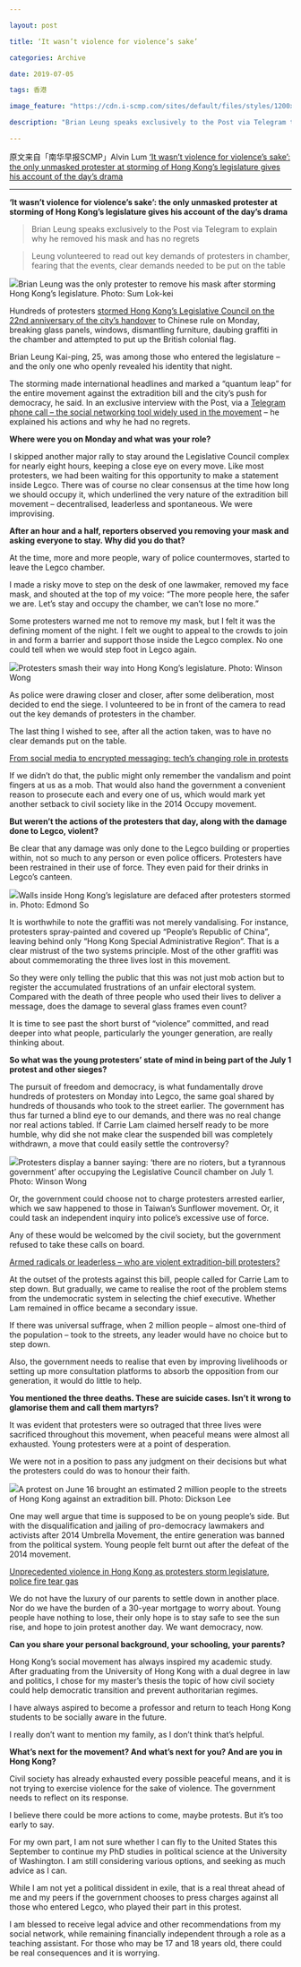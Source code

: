 ```yaml
---

layout: post

title: ‘It wasn’t violence for violence’s sake’

categories: Archive

date: 2019-07-05

tags: 香港

image_feature: "https://cdn.i-scmp.com/sites/default/files/styles/1200x800/public/d8/images/methode/2019/07/05/171358e0-9e59-11e9-baa5-dd214ed0de8f_image_hires_155417.JPG"

description: "Brian Leung speaks exclusively to the Post via Telegram to explain why he removed his mask and has no regrets."

---
```

原文来自「南华早报SCMP」Alvin Lum   [‘It wasn’t violence for violence’s sake’: the only unmasked protester at storming of Hong Kong’s legislature gives his account of the day’s drama](https://www.scmp.com/news/hong-kong/politics/article/3017327/it-wasnt-violence-violences-sake-only-unmasked-protester)

---
**‘It wasn’t violence for violence’s sake’: the only unmasked protester at storming of Hong Kong’s legislature gives his account of the day’s drama**

> Brian Leung speaks exclusively to the Post via Telegram to explain why he removed his mask and has no regrets

> Leung volunteered to read out key demands of protesters in chamber, fearing that the events, clear demands needed to be put on the table

![](https://cdn.i-scmp.com/sites/default/files/styles/1200x800/public/d8/images/methode/2019/07/05/171358e0-9e59-11e9-baa5-dd214ed0de8f_image_hires_155417.JPG)Brian Leung was the only protester to remove his mask after storming Hong Kong’s legislature. Photo: Sum Lok-kei

Hundreds of protesters [stormed Hong Kong’s Legislative Council on the 22nd anniversary of the city’s handover](https://www.scmp.com/news/hong-kong/politics/article/3015620/protesters-ram-legislature-hong-kong-marks-tense-handover) to Chinese rule on Monday, breaking glass panels, windows, dismantling furniture, daubing graffiti in the chamber and attempted to put up the British colonial flag.

Brian Leung Kai-ping, 25, was among those who entered the legislature – and the only one who openly revealed his identity that night.

The storming made international headlines and marked a “quantum leap” for the entire movement against the extradition bill and the city’s push for democracy, he said. In an exclusive interview with the Post, via a [Telegram phone call – the social networking tool widely used in the movement](https://www.scmp.com/tech/apps-social/article/3014382/what-telegram-and-why-did-messaging-app-prove-so-popular-during) – he explained his actions and why he had no regrets.

**Where were you on Monday and what was your role?**

I skipped another major rally to stay around the Legislative Council complex for nearly eight hours, keeping a close eye on every move. Like most protesters, we had been waiting for this opportunity to make a statement inside Legco. There was of course no clear consensus at the time how long we should occupy it, which underlined the very nature of the extradition bill movement – decentralised, leaderless and spontaneous. We were improvising.

**After an hour and a half, reporters observed you removing your mask and asking everyone to stay. Why did you do that?**

At the time, more and more people, wary of police countermoves, started to leave the Legco chamber.

I made a risky move to step on the desk of one lawmaker, removed my face mask, and shouted at the top of my voice: “The more people here, the safer we are. Let’s stay and occupy the chamber, we can’t lose no more.”

Some protesters warned me not to remove my mask, but I felt it was the defining moment of the night. I felt we ought to appeal to the crowds to join in and form a barrier and support those inside the Legco complex. No one could tell when we would step foot in Legco again.

![](https://cdn.i-scmp.com/sites/default/files/d8/images/methode/2019/07/05/12b1227e-9e0d-11e9-baa5-dd214ed0de8f_1320x770_155417.jpg)Protesters smash their way into Hong Kong’s legislature. Photo: Winson Wong

As police were drawing closer and closer, after some deliberation, most decided to end the siege. I volunteered to be in front of the camera to read out the key demands of protesters in the chamber.

The last thing I wished to see, after all the action taken, was to have no clear demands put on the table.

[From social media to encrypted messaging: tech’s changing role in protests](https://www.scmp.com/news/hong-kong/article/3014255/facebook-and-twitter-telegram-whatsapp-and-signal-how-protest)

If we didn’t do that, the public might only remember the vandalism and point fingers at us as a mob. That would also hand the government a convenient reason to prosecute each and every one of us, which would mark yet another setback to civil society like in the 2014 Occupy movement.

**But weren’t the actions of the protesters that day, along with the damage done to Legco, violent?**

Be clear that any damage was only done to the Legco building or properties within, not so much to any person or even police officers. Protesters have been restrained in their use of force. They even paid for their drinks in Legco’s canteen.

![](https://cdn.i-scmp.com/sites/default/files/d8/images/methode/2019/07/05/d29a1500-9e62-11e9-baa5-dd214ed0de8f_1320x770_155417.jpg)Walls inside Hong Kong’s legislature are defaced after protesters stormed in. Photo: Edmond So

It is worthwhile to note the graffiti was not merely vandalising. For instance, protesters spray-painted and covered up “People’s Republic of China”, leaving behind only “Hong Kong Special Administrative Region”. That is a clear mistrust of the two systems principle. Most of the other graffiti was about commemorating the three lives lost in this movement.

So they were only telling the public that this was not just mob action but to register the accumulated frustrations of an unfair electoral system. Compared with the death of three people who used their lives to deliver a message, does the damage to several glass frames even count?

It is time to see past the short burst of “violence” committed, and read deeper into what people, particularly the younger generation, are really thinking about.

**So what was the young protesters’ state of mind in being part of the July 1 protest and other sieges?**

The pursuit of freedom and democracy, is what fundamentally drove hundreds of protesters on Monday into Legco, the same goal shared by hundreds of thousands who took to the street earlier. The government has thus far turned a blind eye to our demands, and there was no real change nor real actions tabled. If Carrie Lam claimed herself ready to be more humble, why did she not make clear the suspended bill was completely withdrawn, a move that could easily settle the controversy?

![](https://cdn.i-scmp.com/sites/default/files/d8/images/methode/2019/07/05/b46a9362-9e0c-11e9-baa5-dd214ed0de8f_1320x770_155417.jpg)Protesters display a banner saying: ‘there are no rioters, but a tyrannous government’ after occupying the Legislative Council chamber on July 1. Photo: Winson Wong

Or, the government could choose not to charge protesters arrested earlier, which we saw happened to those in Taiwan’s Sunflower movement. Or, it could task an independent inquiry into police’s excessive use of force.

Any of these would be welcomed by the civil society, but the government refused to take these calls on board.

[Armed radicals or leaderless – who are violent extradition-bill protesters?](https://www.scmp.com/news/hong-kong/politics/article/3013927/armed-radicals-or-indecisive-and-leaderless-who-are)

At the outset of the protests against this bill, people called for Carrie Lam to step down. But gradually, we came to realise the root of the problem stems from the undemocratic system in selecting the chief executive. Whether Lam remained in office became a secondary issue.

If there was universal suffrage, when 2 million people – almost one-third of the population – took to the streets, any leader would have no choice but to step down.

Also, the government needs to realise that even by improving livelihoods or setting up more consultation platforms to absorb the opposition from our generation, it would do little to help.

**You mentioned the three deaths. These are suicide cases. Isn’t it wrong to glamorise them and call them martyrs?**

It was evident that protesters were so outraged that three lives were sacrificed throughout this movement, when peaceful means were almost all exhausted. Young protesters were at a point of desperation.

We were not in a position to pass any judgment on their decisions but what the protesters could do was to honour their faith.

![](https://cdn.i-scmp.com/sites/default/files/d8/images/methode/2019/07/05/26b32204-9e62-11e9-baa5-dd214ed0de8f_1320x770_155417.jpg)A protest on June 16 brought an estimated 2 million people to the streets of Hong Kong against an extradition bill. Photo: Dickson Lee

One may well argue that time is supposed to be on young people’s side. But with the disqualification and jailing of pro-democracy lawmakers and activists after 2014 Umbrella Movement, the entire generation was banned from the political system. Young people felt burnt out after the defeat of the 2014 movement.

[Unprecedented violence in Hong Kong as protesters storm legislature, police fire tear gas](https://www.scmp.com/news/hong-kong/politics/article/3015620/protesters-ram-legislature-hong-kong-marks-tense-handover)

We do not have the luxury of our parents to settle down in another place. Nor do we have the burden of a 30-year mortgage to worry about. Young people have nothing to lose, their only hope is to stay safe to see the sun rise, and hope to join protest another day. We want democracy, now.

**Can you share your personal background, your schooling, your parents?**

Hong Kong’s social movement has always inspired my academic study. After graduating from the University of Hong Kong with a dual degree in law and politics, I chose for my master’s thesis the topic of how civil society could help democratic transition and prevent authoritarian regimes.

I have always aspired to become a professor and return to teach Hong Kong students to be socially aware in the future.

I really don’t want to mention my family, as I don’t think that’s helpful.

**What’s next for the movement? And what’s next for you? And are you in Hong Kong?**

Civil society has already exhausted every possible peaceful means, and it is not trying to exercise violence for the sake of violence. The government needs to reflect on its response.

I believe there could be more actions to come, maybe protests. But it’s too early to say.

For my own part, I am not sure whether I can fly to the United States this September to continue my PhD studies in political science at the University of Washington. I am still considering various options, and seeking as much advice as I can.

While I am not yet a political dissident in exile, that is a real threat ahead of me and my peers if the government chooses to press charges against all those who entered Legco, who played their part in this protest.

I am blessed to receive legal advice and other recommendations from my social network, while remaining financially independent through a role as a teaching assistant. For those who may be 17 and 18 years old, there could be real consequences and it is worrying.